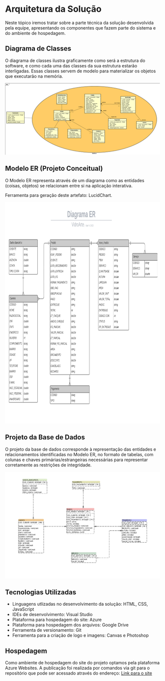 # Arquitetura da Solução

Neste tópico iremos tratar sobre a parte técnica da solução desenvolvida pela equipe, apresentando os componentes que fazem parte do sistema e do ambiente de hospedagem.

## Diagrama de Classes

O diagrama de classes ilustra graficamente como será a estrutura do software, e como cada uma das classes da sua estrutura estarão interligadas. Essas classes servem de modelo para materializar os objetos que executarão na memória.

![Diagrama de Classes](img/diagramadeclasses.png)

## Modelo ER (Projeto Conceitual)

O Modelo ER representa através de um diagrama como as entidades (coisas, objetos) se relacionam entre si na aplicação interativa.

Ferramenta para geração deste artefato: LucidChart.

<p align="center">
<img width="1280" height="720" src="https://github.com/ICEI-PUC-Minas-PMV-ADS/pmv-ads-2023-1-e2-proj-int-t8-VidroArte/blob/main/docs/img/Diagrama%20ER.png">
</p>

## Projeto da Base de Dados

O projeto da base de dados corresponde à representação das entidades e relacionamentos identificadas no Modelo ER, no formato de tabelas, com colunas e chaves primárias/estrangeiras necessárias para representar corretamente as restrições de integridade.
 
![Projeto da Base de Dados](img/basededados.png)

## Tecnologias Utilizadas

- Linguagens utlizadas no desenvolvimento da solução: HTML, CSS, JavaScript
- IDEs de desenvolvimento: Visual Studio
- Plataforma para hospedagem do site: Azure
- Plataforma para hospedagem dos arquivos: Google Drive
- Ferramenta de versionamento: Git
- Ferramenta para a criação de logo e imagens: Canvas e Photoshop

## Hospedagem

Como ambiente de hospedagem do site do projeto optamos pela plataforma Azure Websites. A publicação foi realizada por comandos via git para o repositório que pode ser acessado através do endereço:
[Link para o site](https://vidroarte.azurewebsites.net/)


